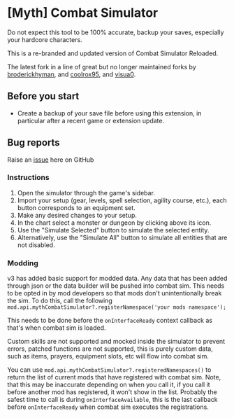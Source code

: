 # [Myth] Combat Simulator

Do not expect this tool to be 100% accurate, backup your saves, especially your hardcore characters.

This is a re-branded and updated version of Combat Simulator Reloaded.

The latest fork in a line of great but no longer maintained forks by [broderickhyman](https://github.com/broderickhyman/Melvor-Idle-Combat-Simulator-Reloaded), and [coolrox95](https://github.com/coolrox95/Melvor-Idle-Combat-Simulator), and [visua0](https://github.com/visua0/Melvor-Idle-Combat-Simulator-Reloaded).

## Before you start
- Create a backup of your save file before using this extension, in particular after a recent game or extension update.

## Bug reports
Raise an [issue](https://github.com/mythridium/combat-simulator/issues) here on GitHub

### Instructions
1. Open the simulator through the game's sidebar.
2. Import your setup (gear, levels, spell selection, agility course, etc.), each button corresponds to an equipment set.
3. Make any desired changes to your setup.
4. In the chart select a monster or dungeon by clicking above its icon.
5. Use the "Simulate Selected" button to simulate the selected entity.
6. Alternatively, use the "Simulate All" button to simulate all entities that are not disabled.

### Modding
v3 has added basic support for modded data. Any data that has been added through json or the data builder will be pushed into combat sim. This needs to be opted in by mod developers so that mods don't unintentionally break the sim. To do this, call the following `mod.api.mythCombatSimulator?.registerNamespace('your mods namespace');`

This needs to be done before the `onInterfaceReady` context callback as that's when combat sim is loaded.

Custom skills are not supported and mocked inside the simulator to prevent errors, patched functions are not supported, this is purely custom data, such as items, prayers, equipment slots, etc will flow into combat sim.

You can use `mod.api.mythCombatSimulator?.registeredNamespaces()` to return the list of current mods that have registered with combat sim. Note, that this may be inaccurate depending on when you call it, if you call it before another mod has registered, it won't show in the list. Probably the safest time to call is during `onInterfaceAvailable`, this is the last callback before `onInterfaceReady` when combat sim executes the registrations.
